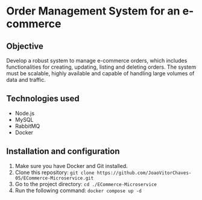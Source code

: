 # Order Management System for an e-commerce

## Objective

Develop a robust system to manage e-commerce orders, which includes functionalities for creating, updating, listing and deleting orders. The system must be scalable, highly available and capable of handling large volumes of data and traffic.

## Technologies used

* Node.js
* MySQL
* RabbitMQ
* Docker

## Installation and configuration

1. Make sure you have Docker and Git installed.
2. Clone this repository: ``git clone https://github.com/JoaoVitorChaves-05/ECommerce-Microservice.git``
3. Go to the project directory: ``cd ./ECommerce-Microservice``
4. Run the following command: ``docker compose up -d``